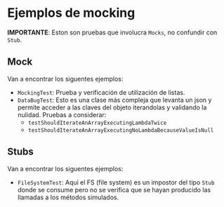 # Ejemplos de mocking

**IMPORTANTE**: Eston son pruebas que involucra `Mocks`, no confundir con `Stub`.

## Mock

Van a encontrar los siguentes ejemplos:

- `MockingTest`: Prueba y verificación de utilización de listas.
- `DataBugTest`: Esto es una clase más compleja que levanta un json y permite acceder a las claves del objeto iterandolas y validando la nulidad. Pruebas a considerar: 
  - `testShouldIterateAnArrayExecutingLambdaTwice`
  - `testShouldIterateAnArrayExecutingNoLambdaBecauseValueIsNull`

## Stubs

Van a encontrar los siguentes ejemplos:

- `FileSystemTest`: Aquí el FS (file system) es un impostor del tipo `Stub` donde se consume pero no se verifica que se hayan producido las llamadas a los métodos simulados.
